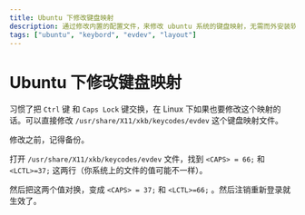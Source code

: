 ```yaml
---
title: Ubuntu 下修改键盘映射
description: 通过修改内置的配置文件，来修改 ubuntu 系统的键盘映射，无需而外安装软件
tags: ["ubuntu", "keybord", "evdev", "layout"]
---
```


# Ubuntu 下修改键盘映射

习惯了把 `Ctrl` 键 和 `Caps Lock` 键交换，在 Linux 下如果也要修改这个映射的话。可以直接修改 `/usr/share/X11/xkb/keycodes/evdev` 这个键盘映射文件。

修改之前，记得备份。

打开 `/usr/share/X11/xkb/keycodes/evdev` 文件，找到 `<CAPS> = 66;` 和 `<LCTL>=37;` 这两行（你系统上的文件的值可能不一样）。

然后把这两个值对换，变成  `<CAPS> = 37;` 和 `<LCTL>=66;` 。然后注销重新登录就生效了。

